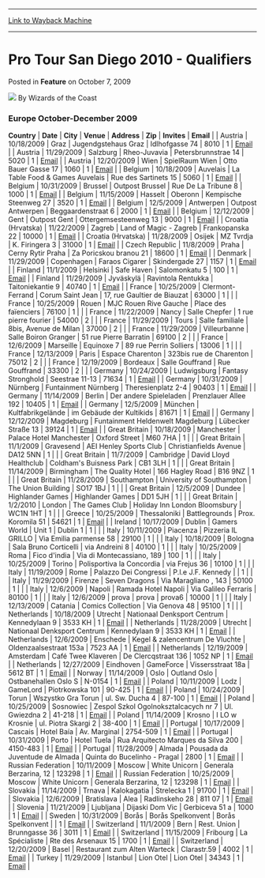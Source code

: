 
---
[Link to Wayback Machine](https://web.archive.org/web/20211026123239/https://magic.wizards.com/en/articles/archive/feature/pro-tour-san-diego-2010-qualifiers-2009-10-07)

[_metadata_:author]:- "Wizards of the Coast"
[_metadata_:description]:- "Europe October-December 2009 CountryDateCityVenueAddressZipInvitesEmail Austria10/18/2009GrazJugendgstehaus GrazIdlhofgasse 7480101Email Austria11/29/2009SalzburgRheo-JuvaviaPetersbrunnstrae 1450201Email Austria12/20/2009WienSpielRaum WienOtto Bauer Gasse 1710601Email Belgium10/18/2009AuvelaisLa Table Food & Games AuvelaisRue des Sartinets 1550601Email"
[_metadata_:generator]:- "Drupal 7 (http://drupal.org)"
[_metadata_:node]:- "641231"
[_metadata_:publish_date]:- "2009-10-07"
[_metadata_:source]:- "div-main-content"
[_metadata_:title]:- "Pro Tour San Diego 2010 - Qualifiers"
[_metadata_:wayback_capture_timestamp]:- "2021-10-26 12:32:39"
[_metadata_:wayback_raw_url]:- "https://web.archive.org/web/20211026123239id_/https://magic.wizards.com/en/articles/archive/feature/pro-tour-san-diego-2010-qualifiers-2009-10-07"
[_metadata_:wayback_url]:- "https://magic.wizards.com/en/articles/archive/feature/pro-tour-san-diego-2010-qualifiers-2009-10-07"
---


Pro Tour San Diego 2010 - Qualifiers
====================================



 Posted in **Feature**
 on October 7, 2009 






![](https://media.magic.wizards.com/styles/auth_small/public/images/person/wizards_author.jpg)
By Wizards of the Coast












### Europe  October-December 2009




 **Country** | **Date** | **City** | **Venue** | **Address** | **Zip** | **Invites** | **Email** |
| Austria | 10/18/2009 | Graz | Jugendgstehaus Graz | Idlhofgasse 74 | 8010 | 1 | [Email](mailto:david_reitbauer@hotmail.com) |
| Austria | 11/29/2009 | Salzburg | Rheo-Juvavia | Petersbrunnstrae 14 | 5020 | 1 | [Email](mailto:salzburg@spielraum.co.at) |
| Austria | 12/20/2009 | Wien | SpielRaum Wien | Otto Bauer Gasse 17 | 1060 | 1 | [Email](mailto:wien@spielraum.co.at) |
| Belgium | 10/18/2009 | Auvelais | La Table Food & Games Auvelais | Rue des Sartinets 15 | 5060 | 1 | [Email](mailto:rhermant@skynet.be) |
| Belgium | 10/31/2009 | Brussel | Outpost Brussel | Rue De La Tribune 8 | 1000 | 1 | [Email](mailto:pavlos@outpost.be) |
| Belgium | 11/15/2009 | Hasselt | Oberonn | Kempische Steenweg 27 | 3520 | 1 | [Email](mailto:arkost@gmail.com) |
| Belgium | 12/5/2009 | Antwerpen | Outpost Antwerpen | Beggaardenstraat 6 | 2000 | 1 | [Email](mailto:werner@outpost.be) |
| Belgium | 12/12/2009 | Gent | Outpost Gent | Ottergemsesteenweg 13 | 9000 | 1 | [Email](mailto:mark.dictus@outpost.be) |
| Croatia (Hrvatska) | 11/22/2009 | Zagreb | Land of Magic - Zagreb | Frankopanska 22 | 10000 | 1 | [Email](mailto:ivan.petkovic@landofmagic.hr) |
| Croatia (Hrvatska) | 11/28/2009 | Osijek | MZ Tvrdja | K. Firingera 3 | 31000 | 1 | [Email](mailto:roman.cvetko@landofmagic.hr) |
| Czech Republic | 11/8/2009 | Praha | Cerny Rytir Praha | Za Poricskou branou 21 | 18600 | 1 | [Email](mailto:vadan@seznam.cz) |
| Denmark | 11/29/2009 | Copenhagen | Faraos Cigarer | Skindergade 27 | 1157 | 1 | [Email](mailto:anton@lunau.dk) |
| Finland | 11/1/2009 | Helsinki | Safe Haven | Salomonkatu 5 | 100 | 1 | [Email](mailto:safehaven@safehaven.fi) |
| Finland | 11/29/2009 | Jyväskylä | Ravintola Rentukka | Taitoniekantie 9 | 40740 | 1 | [Email](mailto:jukka.palmroos@fantasiapelit.com) |
| France | 10/25/2009 | Clermont-Ferrand | Corum Saint Jean | 17, rue Gaultier de Biauzat | 63000 | 1 |  |
| France | 10/25/2009 | Rouen | MJC Rouen Rive Gauche | Place des faïenciers | 76100 | 1 |  |
| France | 11/22/2009 | Nancy | Salle Chepfer | 1 rue pierre fourier | 54000 | 2 |  |
| France | 11/29/2009 | Tours | Salle familiale | 8bis, Avenue de Milan | 37000 | 2 |  |
| France | 11/29/2009 | Villeurbanne | Salle Boiron Granger | 51 rue Pierre Barratin | 69100 | 2 |  |
| France | 12/6/2009 | Marseille | Equinoxe 7 | 89 rue Perrin Solliers | 13006 | 1 |  |
| France | 12/13/2009 | Paris | Espace Charenton | 323bis rue de Charenton | 75012 | 2 |  |
| France | 12/19/2009 | Bordeaux | Salle Gouffrand | Rue Gouffrand | 33300 | 2 |  |
| Germany | 10/24/2009 | Ludwigsburg | Fantasy Stronghold | Seestrae 11-13 | 71634 | 1 | [Email](mailto:gunnar@fantasystronghold.de) |
| Germany | 10/31/2009 | Nürnberg | Funtainment Nürnberg | Theresienplatz 2-4 | 90403 | 1 | [Email](mailto:dallmann@odn.de) |
| Germany | 11/14/2009 | Berlin | Der andere Spieleladen | Prenzlauer Allee 192 | 10405 | 1 | [Email](mailto:spieleladen@der-andere-spieleladen.com) |
| Germany | 12/5/2009 | München | Kultfabrikgelände | im Gebäude der Kultikids | 81671 | 1 | [Email](mailto:funtainment@funtainment.de) |
| Germany | 12/12/2009 | Magdeburg | Funtainment Heldenwelt Magdeburg | Lübecker Straße 13 | 39124 | 1 | [Email](mailto:md@heldenwelt.de) |
| Great Britain | 10/18/2009 | Manchester | Palace Hotel Manchester | Oxford Street | M60 7HA | 1 |  |
| Great Britain | 11/1/2009 | Gravesend | AEI Henley Sports Club | Christianfields Avenue | DA12 5NN | 1 |  |
| Great Britain | 11/7/2009 | Cambridge | David Lloyd Healthclub | Coldham's Buisness Park | CB1 3LH | 1 |  |
| Great Britain | 11/14/2009 | Birmingham | The Quality Hotel | 166 Hagley Road | B16 9NZ | 1 |  |
| Great Britain | 11/28/2009 | Southampton | University of Southampton | The Union Building | SO17 1BJ | 1 |  |
| Great Britain | 12/5/2009 | Dundee | Highlander Games | Highlander Games | DD1 5JH | 1 |  |
| Great Britain | 1/2/2010 | London | The Games Club | Holiday Inn London Bloomsbury | WC1N 1HT | 1 |  |
| Greece | 10/25/2009 | Thessaloniki | Battlegrounds | Prox. Koromila 51 | 54621 | 1 | [Email](mailto:georgetheologitis1982@yahoo.gr) |
| Ireland | 10/17/2009 | Dublin | Gamers World | Unit 1 | Dublin 1 | 1 |  |
| Italy | 10/11/2009 | Piacenza | Pizzeria IL GRILLO | Via Emilia parmense 58 | 29100 | 1 |  |
| Italy | 10/18/2009 | Bologna | Sala Bruno Corticelli | via Andreini 8 | 40100 | 1 |  |
| Italy | 10/25/2009 | Roma | Fico d'india | Via di Montecassiano, 189 | 100 | 1 |  |
| Italy | 10/25/2009 | Torino | Polisportiva la Concordia | via Frejus 36 | 10100 | 1 |  |
| Italy | 11/19/2009 | Rome | Palazzo Dei Congressi | P.l.e J.F. Kennedy |  | 1 |  |
| Italy | 11/29/2009 | Firenze | Seven Dragons | Via Maragliano , 143 | 50100 | 1 |  |
| Italy | 12/6/2009 | Napoli | Ramada Hotel Napoli | Via Galileo Ferraris | 80100 | 1 |  |
| Italy | 12/6/2009 | prova | prova | prova6 | 10000 | 1 |  |
| Italy | 12/13/2009 | Catania | Comics Collection | Via Genova 48 | 95100 | 1 |  |
| Netherlands | 10/18/2009 | Utrecht | Nationaal Denksport Centrum | Kennedylaan 9 | 3533 KH | 1 | [Email](mailto:frankwar@casema.nl) |
| Netherlands | 11/28/2009 | Utrecht | Nationaal Denksport Centrum | Kennedylaan 9 | 3533 KH | 1 | [Email](mailto:bramsnepvangers@gmail.com) |
| Netherlands | 12/6/2009 | Enschede | Kegel & zalencentrum De Vluchte | Oldenzaalsestraat 153a | 7523 AA | 1 | [Email](mailto:jasper@overman.org) |
| Netherlands | 12/19/2009 | Amsterdam | Café Twee Klaveren | De Clercqstraat 136 | 1052 NP | 1 | [Email](mailto:teunzijp@gmail.com) |
| Netherlands | 12/27/2009 | Eindhoven | GameForce | Vissersstraat 18a | 5612 BT | 1 | [Email](mailto:bramsnepvangers@gmail.com) |
| Norway | 11/14/2009 | Oslo | Outland Oslo | Ostbanehallen Oslo S | N-0154 | 1 | [Email](mailto:asaxrud@yahoo.com) |
| Poland | 10/11/2009 | Lodz | GameLord | Piotrkowska 101 | 90-425 | 1 | [Email](mailto:ac@rubikon.pl) |
| Poland | 10/24/2009 | Torun | Wszystko Gra Torun | ul. Sw. Ducha 4 | 87-100 | 1 | [Email](mailto:piotrbudziak@hotmail.com) |
| Poland | 10/25/2009 | Sosnowiec | Zespol Szkol Ogolnoksztalcacych nr 7 | Ul. Gwiezdna 2 | 41-218 | 1 | [Email](mailto:XantValley@gmail.com) |
| Poland | 11/14/2009 | Krosno | I LO w Krosnie | ul. Piotra Skargi 2 | 38-400 | 1 | [Email](mailto:amplitur@wp.pl) |
| Portugal | 10/17/2009 | Cascais | Hotel Baía | Av. Marginal | 2754-509 | 1 | [Email](mailto:dci@devir.pt) |
| Portugal | 10/31/2009 | Porto | Hotel Tuela | Rua Arquitecto Marques da Silva 200 | 4150-483 | 1 | [Email](mailto:dci@devir.pt) |
| Portugal | 11/28/2009 | Almada | Pousada da Juventude de Almada | Quinta do Bucelinho - Pragal | 2800 | 1 | [Email](mailto:dci@devir.pt) |
| Russian Federation | 10/11/2009 | Moscow | White Unicorn | Generala Berzarina, 12 | 123298 | 1 | [Email](mailto:lexxicon85@mail.ru) |
| Russian Federation | 10/25/2009 | Moscow | White Unicorn | Generala Berzarina, 12 | 123298 | 1 | [Email](mailto:lexxicon85@mail.ru) |
| Slovakia | 11/14/2009 | Trnava | Kalokagatia | Strelecka 1 | 91700 | 1 | [Email](mailto:rozman@mail.t-com.sk) |
| Slovakia | 12/6/2009 | Bratislava | Alea | Radlinskeho 28 | 811 07 | 1 | [Email](mailto:jurda@zoznam.sk) |
| Slovenia | 11/21/2009 | Ljubljana | Dijaski Dom Vic | Gerbiceva 51 a | 1000 | 1 | [Email](mailto:sandi@irts.si) |
| Sweden | 10/31/2009 | Borås | Borås Spelkonvent | Borås Spelkonvent |  | 1 | [Email](mailto:tobias.fjellander@gmail.com) |
| Switzerland | 11/1/2009 | Bern | Rest. Union | Brunngasse 36 | 3011 | 1 | [Email](mailto:bschoepf@datacomm.ch) |
| Switzerland | 11/15/2009 | Fribourg | La Spécialiste | Rte des Arsenaux 15 | 1700 | 1 | [Email](mailto:alexian@bluewin.ch) |
| Switzerland | 12/20/2009 | Basel | Restaurant zum Alten Warteck | Clarastr.59 | 4002 | 1 | [Email](mailto:marsipulani@intergga.ch) |
| Turkey | 11/29/2009 | Istanbul | Lion Otel | Lion Otel | 34343 | 1 | [Email](mailto:mavercik_2004@yahoo.com) |







